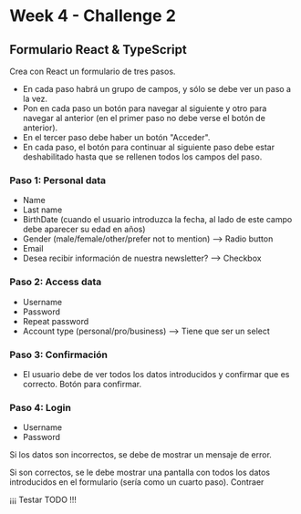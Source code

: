# Week 4 - Challenge 2

## Formulario React & TypeScript

Crea con React un formulario de tres pasos.

- En cada paso habrá un grupo de campos, y sólo se debe ver un paso a la vez.
- Pon en cada paso un botón para navegar al siguiente y otro para navegar al anterior (en el primer paso no debe verse el botón de anterior).
- En el tercer paso debe haber un botón "Acceder".
- En cada paso, el botón para continuar al siguiente paso debe estar deshabilitado hasta que se rellenen todos los campos del paso.

### Paso 1: Personal data

- Name
- Last name
- BirthDate (cuando el usuario introduzca la fecha, al lado de este campo debe aparecer su edad en años)
- Gender (male/female/other/prefer not to mention) --> Radio button
- Email
- Desea recibir información de nuestra newsletter? --> Checkbox

### Paso 2: Access data

- Username
- Password
- Repeat password
- Account type (personal/pro/business) --> Tiene que ser un select

### Paso 3: Confirmación

- El usuario debe de ver todos los datos introducidos y confirmar que es correcto. Botón para confirmar.

### Paso 4: Login

- Username
- Password

Si los datos son incorrectos, se debe de mostrar un mensaje de error.

Si son correctos, se le debe mostrar una pantalla con todos los datos introducidos en el formulario (sería como un cuarto paso).
Contraer

¡¡¡ Testar TODO !!!
